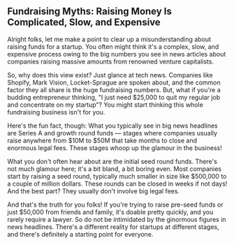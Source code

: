 ## Fundraising Myths: Raising Money Is Complicated, Slow, and Expensive

Alright folks, let me make a point to clear up a misunderstanding about raising funds for a startup. You often might think it's a complex, slow, and expensive process owing to the big numbers you see in news articles about companies raising massive amounts from renowned venture capitalists.

So, why does this view exist? Just glance at tech news. Companies like Shopify, Mark Vision, Locket-Sprague are spoken about, and the common factor they all share is the huge fundraising numbers. But, what if you're a budding entrepreneur thinking, "I just need $25,000 to quit my regular job and concentrate on my startup"? You might start thinking this whole fundraising business isn't for you.

Here's the fun fact, though: What you typically see in big news headlines are Series A and growth round funds — stages where companies usually raise anywhere from $10M to $50M that take months to close and enormous legal fees. These stages whoop up the glamour in the business!

What you don't often hear about are the initial seed round funds. There's not much glamour here; it's a bit bland, a bit boring even. Most companies start by raising a seed round, typically much smaller in size like $500,000 to a couple of million dollars. These rounds can be closed in weeks if not days! And the best part? They usually don't involve big legal fees.

And that's the truth for you folks! If you're trying to raise pre-seed funds or just $50,000 from friends and family, it's doable pretty quickly, and you rarely require a lawyer. So do not be intimidated by the ginormous figures in news headlines. There's a different reality for startups at different stages, and there's definitely a starting point for everyone.